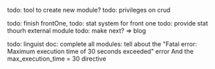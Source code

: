 todo: tool to create new module?
todo: privileges on crud


todo: finish frontOne,
todo: stat system for front one
todo: provide stat thourh external module
todo: make next? => blog



todo: linguist doc: complete all modules: tell about the "Fatal error: Maximum execution time of 30 seconds exceeded" error
And the max_execution_time = 30 directive


